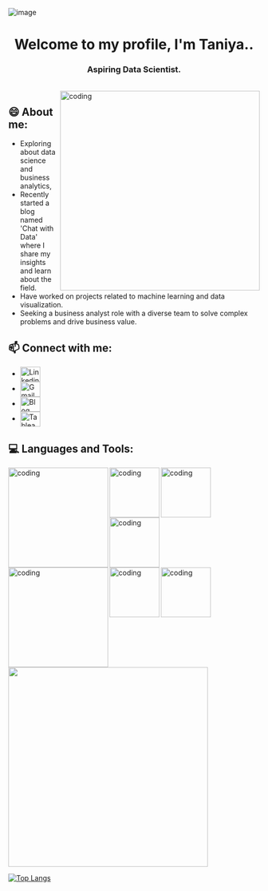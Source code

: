 

![image](https://user-images.githubusercontent.com/121770900/214569857-02c9f037-2ae9-4d41-afd4-b6a5ad79fef4.png)


<h1 align="center">Welcome to my profile, I'm Taniya..</h1>
<h3 align="center">Aspiring Data Scientist.</h3>
<br>

<img align="right" alt="coding" width="400" src = "https://miro.medium.com/max/1400/1*qdAW1TjCN57h1lbuuzvchg.gif">


## 😄 About me:
- Exploring about data science and business analytics, 
- Recently started a blog named 'Chat with Data' where I share my insights and learn about the field. 
- Have worked on projects related to machine learning and data visualization. 
- Seeking a business analyst role with a diverse team to solve complex problems and drive business value.




## 📫 Connect with me:
- <a href="linkedin.com/in/taniya-dubey" target="blank"><img align="center" alt="Linkedin" height="30" width="40" /></a>
- <a href="taniyadubeyy@gmail.com" target="blank"><img align="center" alt="Gmail" height="30" width="40" /></a>
- <a href="https://chatwithdata.blogspot.com/" target="blank"><img align="center" alt="Blog" height="30" width="40" /></a>
- <a href="https://public.tableau.com/app/profile/taniya6718" target="blank"><img align="center" alt="Tableau Profile" height="30" width="40" /></a>

## 💻 Languages and Tools:
<img align="Left" alt="coding" width="200" src = "https://user-images.githubusercontent.com/121770900/215862340-ed5e3b8b-db74-463b-ae4b-b4c22248d4f3.png">
<img align="Left" alt="coding" width="100" src = "https://user-images.githubusercontent.com/121770900/215868112-3296c39d-ceb6-4bb2-9e15-36b77c1793b9.png">
<img align="Left" alt="coding" width="100" src = "https://user-images.githubusercontent.com/121770900/215864338-d46f16c4-6019-4270-8083-2ee96974c395.png">
<img align="Left" alt="coding" width="100" src = "https://user-images.githubusercontent.com/121770900/215869280-84458173-a7ab-40f3-a61d-789c5589b162.png">
<img align="Left" alt="coding" width="200" src = "https://user-images.githubusercontent.com/121770900/215863652-91d1cc5b-c8cd-465a-9125-eded2562200f.png">
<img align="Left" alt="coding" width="100" src = "https://user-images.githubusercontent.com/121770900/215867464-0ffdead6-1677-481a-aad8-c891764649bd.png">
<img align="Left" alt="coding" width="100" src = "https://user-images.githubusercontent.com/121770900/215870738-6735357f-5ee6-4970-8bfc-2aa00bad227a.png">



## 
<img src="https://github-readme-stats.vercel.app/api?username=taniyadubey&show_icons=true" width="400">

[![Top Langs](https://github-readme-stats.vercel.app/api/top-langs/?username=taniyadubey)](https://github.com/anuraghazra/github-readme-stats)
